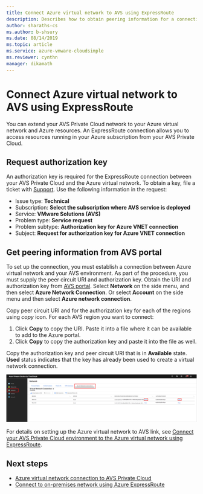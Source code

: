 ```yaml
--- 
title: Connect Azure virtual network to AVS using ExpressRoute
description: Describes how to obtain peering information for a connection between the Azure virtual network and your AVS environment
author: sharaths-cs
ms.author: b-shsury 
ms.date: 08/14/2019 
ms.topic: article 
ms.service: azure-vmware-cloudsimple 
ms.reviewer: cynthn 
manager: dikamath 
---
```


# Connect Azure virtual network to AVS using ExpressRoute

You can extend your AVS Private Cloud network to your Azure virtual network and Azure resources. An ExpressRoute connection allows you to access resources running in your Azure subscription from your AVS Private Cloud.

## Request authorization key

An authorization key is required for the ExpressRoute connection between your AVS Private Cloud and the Azure virtual network. To obtain a key, file a ticket with <a href="https://portal.azure.com/#blade/Microsoft_Azure_Support/HelpAndSupportBlade/newsupportrequest" target="_blank">Support</a>. Use the following information in the request:

* Issue type: **Technical**
* Subscription: **Select the subscription where AVS service is deployed**
* Service: **VMware Solutions (AVS)**
* Problem type: **Service request**
* Problem subtype: **Authorization key for Azure VNET connection**
* Subject: **Request for authorization key for Azure VNET connection**

## Get peering information from AVS portal

To set up the connection, you must establish a connection between Azure virtual network and your AVS environment. As part of the procedure, you must supply the peer circuit URI and authorization key. Obtain the URI and authorization key from [AVS portal](access-cloudsimple-portal.md). Select **Network** on the side menu, and then select **Azure Network Connection**. Or select **Account** on the side menu and then select **Azure network connection**.

Copy peer circuit URI and for the authorization key for each of the regions using *copy* icon. For each AVS region you want to connect:

1. Click **Copy** to copy the URI. Paste it into a file where it can be available to add to the Azure portal. 
2. Click **Copy** to copy the authorization key and paste it into the file as well.

Copy the authorization key and peer circuit URI that is in **Available** state. **Used** status indicates that the key has already been used to create a virtual network connection.

![Virtual Network Connection page](media/virtual-network-connection.png)

For details on setting up the Azure virtual network to AVS link, see [Connect your AVS Private Cloud environment to the Azure virtual network using ExpressRoute](azure-expressroute-connection.md).

## Next steps

* [Azure virtual network connection to AVS Private Cloud](azure-expressroute-connection.md)
* [Connect to on-premises network using Azure ExpressRoute](on-premises-connection.md)
